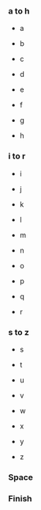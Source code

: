 <meta data-spell-branch>

### a to h

- a

- b

- c

- d

- e

- f

- g

- h

### i to r 


- i 

- j

- k

- l

- m

- n

- o

- p

- q

- r


### s to z


- s

- t

- u

- v

- w

- x

- y

- z

### Space <meta data-spell-letter=" ">

### Finish <meta data-spell-finish>

